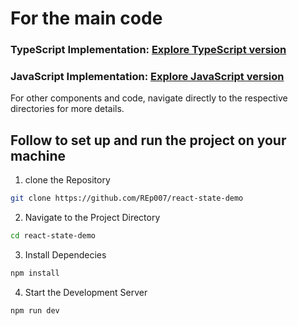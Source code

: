 # For the main code

### TypeScript Implementation: [Explore TypeScript version](./src/components/Form)

### JavaScript Implementation: [Explore JavaScript version](./src/components/FormByJS)

For other components and code, navigate directly to the respective directories for more details.





## Follow to set up and run the project on your machine


1. clone the Repository
```bash
git clone https://github.com/REp007/react-state-demo
```
2. Navigate to the Project Directory
```bash
cd react-state-demo
```
3. Install Dependecies
```bash
npm install
```

4. Start the Development Server
```bash
npm run dev
```



